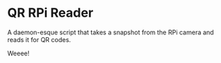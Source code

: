 # QR RPi Reader

A daemon-esque script that takes a snapshot from the RPi
camera and reads it for QR codes.

Weeee!
